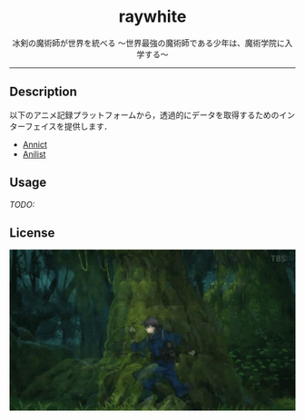 <h1 align="center">raywhite</h1>
<p align="center">冰剣の魔術師が世界を統べる 〜世界最強の魔術師である少年は、魔術学院に入学する〜</p>

---

## Description

以下のアニメ記録プラットフォームから，透過的にデータを取得するためのインターフェイスを提供します．

- [Annict](https://annict.com)
- [Anilist](https://anilist.co)

## Usage

_TODO:_

## License

[![世界最強の魔術師である少年は、演習を開始する](./assets/hyoken_dash.gif)](https://github.com/SnO2WMaN/raywhite/blob/main/LICENSE)
